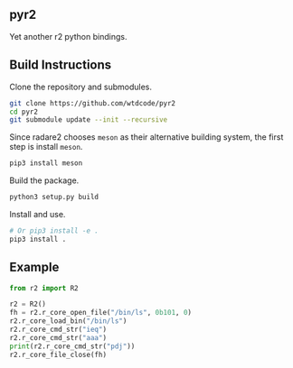 ## pyr2

Yet another r2 python bindings.

## Build Instructions

Clone the repository and submodules.

```bash
git clone https://github.com/wtdcode/pyr2
cd pyr2
git submodule update --init --recursive
```

Since radare2 chooses `meson` as their alternative building system, the first step is install `meson`.

```bash
pip3 install meson
```

Build the package.

```bash
python3 setup.py build
```

Install and use.

```bash
# Or pip3 install -e .
pip3 install .
```

## Example

```python
from r2 import R2

r2 = R2()
fh = r2.r_core_open_file("/bin/ls", 0b101, 0)
r2.r_core_load_bin("/bin/ls")
r2.r_core_cmd_str("ieq")
r2.r_core_cmd_str("aaa")
print(r2.r_core_cmd_str("pdj"))
r2.r_core_file_close(fh)
```